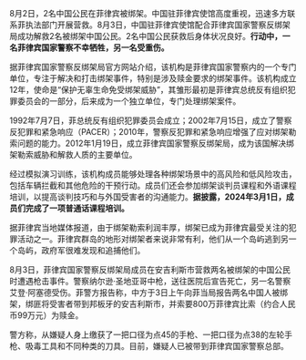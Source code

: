 8月2日，2名中国公民在菲律宾被绑架。中国驻菲律宾使馆高度重视，迅速多方联系菲执法部门开展营救。8月3日，中国驻菲律宾使馆配合菲律宾国家警察反绑架局成功解救2名被绑架中国公民。2名中国公民获救后身体状况良好。**行动中，一名菲律宾国家警察不幸牺牲，另一名受重伤。**

据菲律宾国家警察反绑架局官方网站介绍，该机构是菲律宾国家警察内的一个专门单位，专注于解决和打击绑架事件，特别是涉及赎金要求的绑架事件。该机构成立12年，使命是“保护无辜生命免受绑架威胁”，其雏形最初是菲律宾总统反有组织犯罪委员会的一部分，后来成为一个独立单位，专门处理绑架案件。

1992年7月7日，菲总统反有组织犯罪委员会成立；2002年7月15日，成立了警察反犯罪和紧急响应（PACER）；2010年，警察反犯罪和紧急响应增强了应对绑架勒索问题的能力。2012年1月19日，成立菲律宾国家警察反绑架局，成为该国解决绑架勒索威胁和解救人质的主要单位。

经过模拟演习训练，该机构成员能够处理各种绑架场景中的高风险和低风险攻击，包括车辆拦截和其他危险的干预行动。成员们还会参加绑架谈判员课程和外语课程培训，以提高谈判技巧和与外国受害者的沟通能力。**据披露，2024年3月1日，成员们完成了一项普通话课程培训。**

据菲律宾当地媒体报道，由于绑架勒索利润丰厚，绑架已成为菲律宾最受关注的犯罪活动之一。菲律宾群岛的地形对绑架者来说非常有利，他们从一个岛屿逃到另一个岛屿，政府军很难发现和追捕他们。

8月3日，菲律宾国家警察反绑架局成员在安吉利斯市营救两名被绑架的中国公民时遭遇枪击事件。警察纳尔逊·圣地亚哥中枪，送往医院后宣告死亡，另一名警察艾登·阿塞德受伤。菲警方报告称，中方于3日上午向菲当局报告两名中国人被绑架，绑匪将受害者带到邦板牙的安吉利斯市，并索要800万菲律宾比索（约合人民币99万元）为赎金。

警方称，从嫌疑人身上缴获了一把口径为点45的手枪、一把口径为点38的左轮手枪、吸毒工具和不同种类的刀具。目前，嫌疑人已被带到菲律宾国家警察总部。